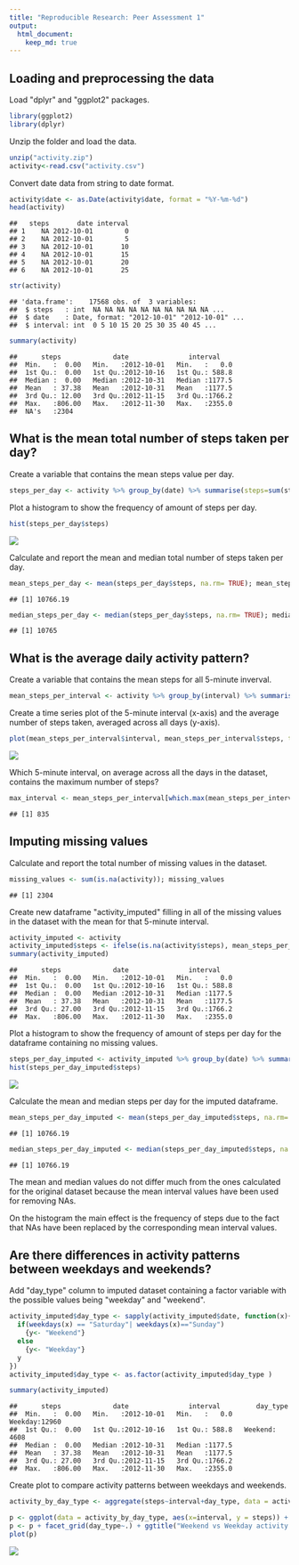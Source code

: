 ```yaml
---
title: "Reproducible Research: Peer Assessment 1"
output: 
  html_document:
    keep_md: true
---
```




## Loading and preprocessing the data

Load "dplyr" and "ggplot2" packages.


```r
library(ggplot2)
library(dplyr)
```

Unzip the folder and load the data.


```r
unzip("activity.zip")
activity<-read.csv("activity.csv")
```

Convert date data from string to date format.

```r
activity$date <- as.Date(activity$date, format = "%Y-%m-%d")
head(activity)
```

```
##   steps       date interval
## 1    NA 2012-10-01        0
## 2    NA 2012-10-01        5
## 3    NA 2012-10-01       10
## 4    NA 2012-10-01       15
## 5    NA 2012-10-01       20
## 6    NA 2012-10-01       25
```

```r
str(activity)
```

```
## 'data.frame':	17568 obs. of  3 variables:
##  $ steps   : int  NA NA NA NA NA NA NA NA NA NA ...
##  $ date    : Date, format: "2012-10-01" "2012-10-01" ...
##  $ interval: int  0 5 10 15 20 25 30 35 40 45 ...
```

```r
summary(activity)
```

```
##      steps             date               interval     
##  Min.   :  0.00   Min.   :2012-10-01   Min.   :   0.0  
##  1st Qu.:  0.00   1st Qu.:2012-10-16   1st Qu.: 588.8  
##  Median :  0.00   Median :2012-10-31   Median :1177.5  
##  Mean   : 37.38   Mean   :2012-10-31   Mean   :1177.5  
##  3rd Qu.: 12.00   3rd Qu.:2012-11-15   3rd Qu.:1766.2  
##  Max.   :806.00   Max.   :2012-11-30   Max.   :2355.0  
##  NA's   :2304
```


## What is the mean total number of steps taken per day?

Create a variable that contains the mean steps value per day.

```r
steps_per_day <- activity %>% group_by(date) %>% summarise(steps=sum(steps))
```

Plot a histogram to show the frequency of amount of steps per day.

```r
hist(steps_per_day$steps)
```

![](figure/Steps_per_day-1.png)<!-- -->

Calculate and report the mean and median total number of steps taken per day.

```r
mean_steps_per_day <- mean(steps_per_day$steps, na.rm= TRUE); mean_steps_per_day
```

```
## [1] 10766.19
```

```r
median_steps_per_day <- median(steps_per_day$steps, na.rm= TRUE); median_steps_per_day
```

```
## [1] 10765
```



## What is the average daily activity pattern?

Create a variable that contains the mean steps for all 5-minute inverval.

```r
mean_steps_per_interval <- activity %>% group_by(interval) %>% summarise(steps = mean(steps,  na.rm= TRUE))
```

Create a time series plot of the 5-minute interval (x-axis) and the average number of steps taken, averaged across all days (y-axis).

```r
plot(mean_steps_per_interval$interval, mean_steps_per_interval$steps, type="l", main= "Daily activity pattern", xlab = "Interval", ylab = "Steps")
```

![](figure/Daily_activity_pattern-1.png)<!-- -->

Which 5-minute interval, on average across all the days in the dataset, contains the maximum number of steps?

```r
max_interval <- mean_steps_per_interval[which.max(mean_steps_per_interval$steps), ]$interval; max_interval
```

```
## [1] 835
```

## Imputing missing values

Calculate and report the total number of missing values in the dataset.

```r
missing_values <- sum(is.na(activity)); missing_values
```

```
## [1] 2304
```

Create new dataframe "activity_imputed" filling in all of the missing values in the dataset with the mean for that 5-minute interval.

```r
activity_imputed <- activity 
activity_imputed$steps <- ifelse(is.na(activity$steps), mean_steps_per_interval[match(activity$interval, mean_steps_per_interval$interval),]$steps, activity$steps)
summary(activity_imputed)
```

```
##      steps             date               interval     
##  Min.   :  0.00   Min.   :2012-10-01   Min.   :   0.0  
##  1st Qu.:  0.00   1st Qu.:2012-10-16   1st Qu.: 588.8  
##  Median :  0.00   Median :2012-10-31   Median :1177.5  
##  Mean   : 37.38   Mean   :2012-10-31   Mean   :1177.5  
##  3rd Qu.: 27.00   3rd Qu.:2012-11-15   3rd Qu.:1766.2  
##  Max.   :806.00   Max.   :2012-11-30   Max.   :2355.0
```

Plot a histogram to show the frequency of amount of steps per day for the dataframe containing no missing values.

```r
steps_per_day_imputed <- activity_imputed %>% group_by(date) %>% summarise(steps=sum(steps))
hist(steps_per_day_imputed$steps)
```

![](figure/Steps_per_day_imputed-1.png)<!-- -->

Calculate the mean and median steps per day for the imputed dataframe.

```r
mean_steps_per_day_imputed <- mean(steps_per_day_imputed$steps, na.rm= TRUE); mean_steps_per_day_imputed
```

```
## [1] 10766.19
```

```r
median_steps_per_day_imputed <- median(steps_per_day_imputed$steps, na.rm= TRUE); median_steps_per_day_imputed
```

```
## [1] 10766.19
```

The mean and median values do not differ much from the ones calculated for the original dataset because the mean interval values have been used for removing NAs.

On the histogram the main effect is the frequency of steps due to the fact that NAs have been replaced by the corresponding mean interval values.

## Are there differences in activity patterns between weekdays and weekends?

Add "day_type" column to imputed dataset containing a factor variable with the possible values being "weekday" and "weekend".

```r
activity_imputed$day_type <- sapply(activity_imputed$date, function(x){
  if(weekdays(x) == "Saturday"| weekdays(x)=="Sunday")
    {y<- "Weekend"}
  else
    {y<- "Weekday"}
  y
})
activity_imputed$day_type <- as.factor(activity_imputed$day_type )

summary(activity_imputed)
```

```
##      steps             date               interval         day_type    
##  Min.   :  0.00   Min.   :2012-10-01   Min.   :   0.0   Weekday:12960  
##  1st Qu.:  0.00   1st Qu.:2012-10-16   1st Qu.: 588.8   Weekend: 4608  
##  Median :  0.00   Median :2012-10-31   Median :1177.5                  
##  Mean   : 37.38   Mean   :2012-10-31   Mean   :1177.5                  
##  3rd Qu.: 27.00   3rd Qu.:2012-11-15   3rd Qu.:1766.2                  
##  Max.   :806.00   Max.   :2012-11-30   Max.   :2355.0
```

Create plot to compare activity patterns between weekdays and weekends.

```r
activity_by_day_type <- aggregate(steps~interval+day_type, data = activity_imputed, mean)

p <- ggplot(data = activity_by_day_type, aes(x=interval, y = steps)) + geom_line() 
p <- p + facet_grid(day_type~.) + ggtitle("Weekend vs Weekday activity patterns") + labs(x="Interval", y="Number of steps") 
plot(p)
```

![](figure/Weekend_vs_weekday_steps-1.png)<!-- -->
